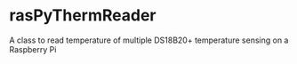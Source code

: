 rasPyThermReader
================

A class to read temperature of multiple DS18B20+ temperature sensing on a Raspberry Pi
